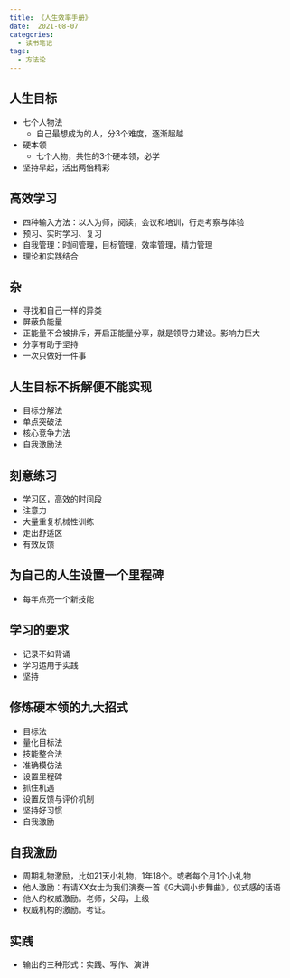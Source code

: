 ```yaml
---
title: 《人生效率手册》
date:  2021-08-07
categories:
  - 读书笔记
tags:
  - 方法论
---
```


## 人生目标
- 七个人物法
  - 自己最想成为的人，分3个难度，逐渐超越
- 硬本领
  - 七个人物，共性的3个硬本领，必学
- 坚持早起，活出两倍精彩

## 高效学习
- 四种输入方法：以人为师，阅读，会议和培训，行走考察与体验
- 预习、实时学习、复习
- 自我管理：时间管理，目标管理，效率管理，精力管理
- 理论和实践结合

## 杂
- 寻找和自己一样的异类
- 屏蔽负能量
- 正能量不会被排斥，开启正能量分享，就是领导力建设。影响力巨大
- 分享有助于坚持
- 一次只做好一件事

## 人生目标不拆解便不能实现
- 目标分解法
- 单点突破法
- 核心竞争力法
- 自我激励法

## 刻意练习
- 学习区，高效的时间段
- 注意力
- 大量重复机械性训练
- 走出舒适区
- 有效反馈

## 为自己的人生设置一个里程碑
- 每年点亮一个新技能

## 学习的要求
- 记录不如背诵
- 学习运用于实践
- 坚持

## 修炼硬本领的九大招式
- 目标法
- 量化目标法
- 技能整合法
- 准确模仿法
- 设置里程碑
- 抓住机遇
- 设置反馈与评价机制
- 坚持好习惯
- 自我激励

## 自我激励
- 周期礼物激励，比如21天小礼物，1年18个。或者每个月1个小礼物
- 他人激励：有请XX女士为我们演奏一首《G大调小步舞曲》，仪式感的话语
- 他人的权威激励。老师，父母，上级
- 权威机构的激励。考证。

## 实践
- 输出的三种形式：实践、写作、演讲